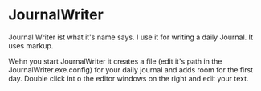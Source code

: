 # JournalWriter
Journal Writer ist what it's name says. I use it for writing a daily Journal. It uses markup.

Wehn you start JournalWriter it creates a file (edit it's path in the JournalWriter.exe.config) for your daily journal and 
adds room for the first day. Double click int o the editor windows on the right and edit your text. 
